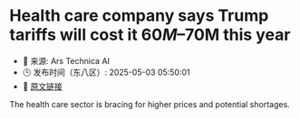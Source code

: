 # Health care company says Trump tariffs will cost it $60M–$70M this year
- 📅 来源: Ars Technica AI
- 🕒 发布时间（东八区）: 2025-05-03 05:50:01
- 🔗 [原文链接](https://arstechnica.com/health/2025/05/health-care-company-says-trump-tariffs-will-cost-it-60m-70m-this-year/)

The health care sector is bracing for higher prices and potential shortages.